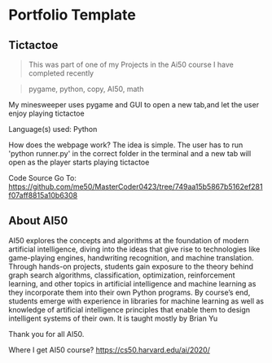 # Portfolio Template

## Tictactoe
>This was part of one of my Projects in the Ai50 course I have completed recently

>pygame, python, copy, AI50, math
	
My minesweeper uses pygame and GUI to open a new tab,and let the user enjoy playing tictactoe

Language(s) used:
Python

How does the webpage work?
The idea is simple. The user has to run 'python runner.py' in the correct folder in the terminal and a new tab will open as the player starts playing tictactoe

Code Source
Go To: https://github.com/me50/MasterCoder0423/tree/749aa15b5867b5162ef281f07aff8815a10b6308

## About AI50
AI50 explores the concepts and algorithms at the foundation of modern artificial intelligence, diving into the ideas that give rise to technologies like game-playing engines, handwriting recognition, and machine translation. Through hands-on projects, students gain exposure to the theory behind graph search algorithms, classification, optimization, reinforcement learning, and other topics in artificial intelligence and machine learning as they incorporate them into their own Python programs. By course’s end, students emerge with experience in libraries for machine learning as well as knowledge of artificial intelligence principles that enable them to design intelligent systems of their own.
It is taught mostly by Brian Yu

Thank you for all AI50.

Where I get AI50 course?
https://cs50.harvard.edu/ai/2020/
